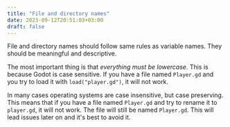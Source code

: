 ```yaml
---
title: "File and directory names"
date: 2023-09-12T20:51:03+03:00
draft: false
---
```


File and directory names should follow same rules as variable names. They
should be meaningful and descriptive.

The most important thing is that _everything must be lowercase_. This is because
Godot is case sensitive. If you have a file named `Player.gd` and you try to
load it with `load("player.gd")`, it will not work.

In many cases operating systems are case insensitive, but case preserving. This
means that if you have a file named `Player.gd` and try to rename it to
`player.gd`, it will not work. The file will still be named `Player.gd`. This
will lead issues later on and it's best to avoid it.
